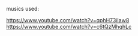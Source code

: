 musics used: 

https://www.youtube.com/watch?v=qphH73iIaw8
https://www.youtube.com/watch?v=c6tQzMhqhLc
